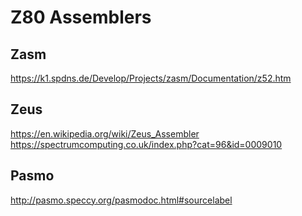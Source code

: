 # Z80 Assemblers

## Zasm

https://k1.spdns.de/Develop/Projects/zasm/Documentation/z52.htm

## Zeus

https://en.wikipedia.org/wiki/Zeus_Assembler
https://spectrumcomputing.co.uk/index.php?cat=96&id=0009010

## Pasmo

http://pasmo.speccy.org/pasmodoc.html#sourcelabel